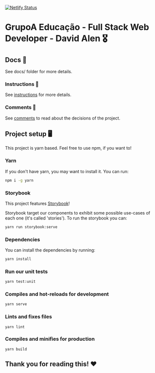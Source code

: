 [![Netlify Status](https://api.netlify.com/api/v1/badges/0203aa15-083f-4a78-9f93-24d0e15eb779/deploy-status)](https://app.netlify.com/sites/group-a/deploys)

# GrupoA Educação - Full Stack Web Developer - David Alen 🎖️

## Docs 📑

See docs/ folder for more details.

### Instructions 🔨

See [instructions](/docs/INSTRUCTIONS.md) for more details.

### Comments 📢

See [comments](/docs/COMMENTS.md) to read about the decisions of the project.

## Project setup 🖥️

This project is yarn based. Feel free to use npm, if you want to!

### Yarn

If you don't have yarn, you may want to install it. You can run:

```bash
npm i -g yarn
```

### Storybook

This project features [Storybook](http://storybook.js.org)!

Storybook target our components to exhibit some possible use-cases of each one (it's called 'stories'). To run the storybook you can:

```bash
yarn run storybook:serve
```

### Dependencies

You can install the dependencies by running:

```bash
yarn install
```

### Run our unit tests

```bash
yarn test:unit
```

### Compiles and hot-reloads for development

```bash
yarn serve
```

### Lints and fixes files

```
yarn lint
```

### Compiles and minifies for production

```
yarn build
```

## Thank you for reading this! ❤️
